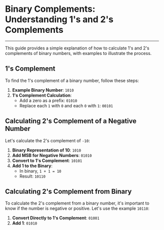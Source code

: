 # Binary Complements: Understanding 1's and 2's Complements
---

This guide provides a simple explanation of how to calculate 1's and 2's complements of binary numbers, with examples to illustrate the process.

## 1's Complement

To find the 1's complement of a binary number, follow these steps:

1. **Example Binary Number**: `1010`
2. **1's Complement Calculation**:
   - Add a zero as a prefix: `01010`
   - Replace each `1` with `0` and each `0` with `1`: `00101`

## Calculating 2's Complement of a Negative Number

Let's calculate the 2's complement of `-10`:

1. **Binary Representation of 10**: `1010`
2. **Add MSB for Negative Numbers**: `01010`
3. **Convert to 1's Complement**: `10101`
4. **Add 1 to the Binary**:
   - In binary, `1 + 1 = 10`
   - Result: `10110`

## Calculating 2's Complement from Binary

To calculate the 2's complement from a binary number, it's important to know if the number is negative or positive. Let's use the example `10110`:

1. **Convert Directly to 1's Complement**: `01001`
2. **Add 1**: `01010`



